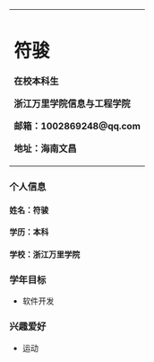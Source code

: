 <table border="0">
  <tr> 
    <td width="100%"> 
      <h1>符骏</h1>
      <p><b>在校本科生</b></p> 
      <p><b>浙江万里学院信息与工程学院</b></p> 
      <p><b>邮箱：1002869248@qq.com</b></p> 
      <p><b>地址：海南文昌</b></p> </td> 
  </tr> </table> 

 ### 个人信息 
 
#### 姓名：符骏 
 
#### 学历：本科 
 
#### 学校：浙江万里学院 
 
### 学年目标 
- 软件开发
  
### 兴趣爱好
- 运动
